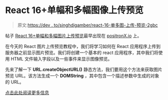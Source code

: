 # React 16+单幅和多幅图像上传预览

> 原文:[https://dev . to/singhdigamber/react-16-单多图-上传-预览-2gbc](https://dev.to/singhdigamber/react-16-single-and-multiple-images-upload-preview-2gbc)

帖子 [React 16+单幅和多幅图片上传预览](https://www.positronx.io/react-single-and-multiple-images-upload-preview/)最早出现在 [positronX.io](https://www.positronx.io) 上。

在今天的 React 图片上传预览教程中，我们将学习如何在 React 应用程序上传到服务器之前显示图片预览。我们将创建一个基本的 react 应用程序，其中我们将使用 HTML 文件输入字段以及一些事件来显示图像预览。

先来了解一下 **URL.createObjectURL()** 静态方法，我们要用这个方法来获取图片预览 URL。该方法生成一个 **DOMString** ，其中包含一个描述参数中生成的对象的 URL。

[点击此处阅读更多信息](https://www.positronx.io/react-single-and-multiple-images-upload-preview/)